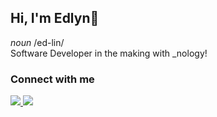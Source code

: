 ## Hi, I'm Edlyn👋
<p>
  <i>noun</i> /ed-lin/
  <br>
  Software Developer in the making with _nology!
</p>

### Connect with me

<a href="https://www.linkedin.com/in/edlyn-evangelista/">
  <img src="https://img.shields.io/badge/LinkedIn-0077B5?style=for-the-badge&logo=linkedin&logoColor=white">
</a> 
<a href="mailto:edlyn.evangelista@outlook.com"> 
  <img src="https://img.shields.io/badge/Microsoft_Outlook-0078D4?style=for-the-badge&logo=microsoft-outlook&logoColor=white">
  </a>



